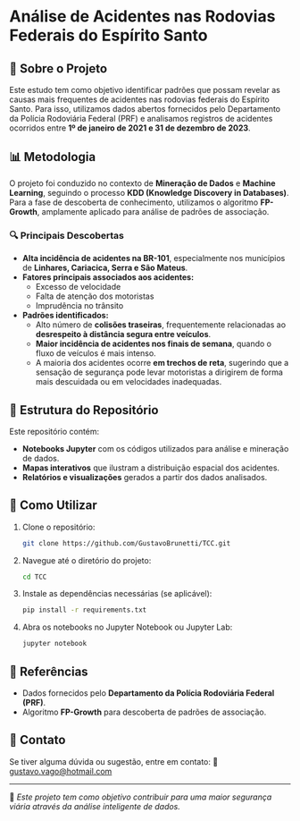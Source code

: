 # Análise de Acidentes nas Rodovias Federais do Espírito Santo

## 📌 Sobre o Projeto
Este estudo tem como objetivo identificar padrões que possam revelar as causas mais frequentes de acidentes nas rodovias federais do Espírito Santo. Para isso, utilizamos dados abertos fornecidos pelo Departamento da Polícia Rodoviária Federal (PRF) e analisamos registros de acidentes ocorridos entre **1º de janeiro de 2021 e 31 de dezembro de 2023**.

## 📊 Metodologia
O projeto foi conduzido no contexto de **Mineração de Dados** e **Machine Learning**, seguindo o processo **KDD (Knowledge Discovery in Databases)**. Para a fase de descoberta de conhecimento, utilizamos o algoritmo **FP-Growth**, amplamente aplicado para análise de padrões de associação.

### 🔍 Principais Descobertas
- **Alta incidência de acidentes na BR-101**, especialmente nos municípios de **Linhares, Cariacica, Serra e São Mateus**.
- **Fatores principais associados aos acidentes:**
  - Excesso de velocidade
  - Falta de atenção dos motoristas
  - Imprudência no trânsito
- **Padrões identificados:**
  - Alto número de **colisões traseiras**, frequentemente relacionadas ao **desrespeito à distância segura entre veículos**.
  - **Maior incidência de acidentes nos finais de semana**, quando o fluxo de veículos é mais intenso.
  - A maioria dos acidentes ocorre **em trechos de reta**, sugerindo que a sensação de segurança pode levar motoristas a dirigirem de forma mais descuidada ou em velocidades inadequadas.

## 📁 Estrutura do Repositório
Este repositório contém:
- **Notebooks Jupyter** com os códigos utilizados para análise e mineração de dados.
- **Mapas interativos** que ilustram a distribuição espacial dos acidentes.
- **Relatórios e visualizações** gerados a partir dos dados analisados.

## 🚀 Como Utilizar
1. Clone o repositório:
   ```bash
   git clone https://github.com/GustavoBrunetti/TCC.git
   ```
2. Navegue até o diretório do projeto:
   ```bash
   cd TCC
   ```
3. Instale as dependências necessárias (se aplicável):
   ```bash
   pip install -r requirements.txt
   ```
4. Abra os notebooks no Jupyter Notebook ou Jupyter Lab:
   ```bash
   jupyter notebook
   ```

## 📌 Referências
- Dados fornecidos pelo **Departamento da Polícia Rodoviária Federal (PRF)**.
- Algoritmo **FP-Growth** para descoberta de padrões de associação.

## 📢 Contato
Se tiver alguma dúvida ou sugestão, entre em contato:
📧 [gustavo.vago@hotmail.com](mailto:gustavo.vago@hotmail.com.com)

---
🚀 *Este projeto tem como objetivo contribuir para uma maior segurança viária através da análise inteligente de dados.*
